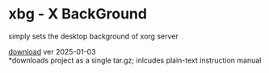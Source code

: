 # xbg - X BackGround
simply sets the desktop background of xorg server



[download](https://drive.google.com/uc?export=download&id=12M4JB9Z5u_xY9wZ4FlG-RhvKfiYH6jR9) ver 2025-01-03<br>
*downloads project as a single tar.gz; inlcudes plain-text instruction manual
